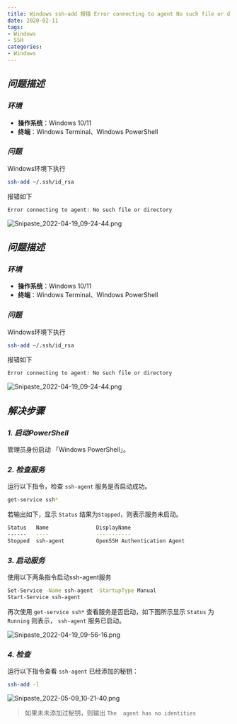 ```yaml
---
title: Windows ssh-add 报错 Error connecting to agent No such file or directory
date: 2020-02-11
tags:
- Windows
- SSH
categories:
- Windows
---
```



## ***问题描述***

### ***环境***

- **操作系统**：Windows 10/11
- **终端**：Windows Terminal、Windows PowerShell

### ***问题***

Windows环境下执行

```bash
ssh-add ~/.ssh/id_rsa
```

报错如下

```bash
Error connecting to agent: No such file or directory
```

![Snipaste_2022-04-19_09-24-44.png](https://s2.loli.net/2022/05/08/wpYvzGxBdteugfq.png)

## ***问题描述***

### ***环境***

- **操作系统**：Windows 10/11
- **终端**：Windows Terminal、Windows PowerShell

### ***问题***

Windows环境下执行

```bash
ssh-add ~/.ssh/id_rsa
```

报错如下

```bash
Error connecting to agent: No such file or directory
```

![Snipaste_2022-04-19_09-24-44.png](https://s2.loli.net/2022/05/08/wpYvzGxBdteugfq.png)

## ***解决步骤***

### ***1. 启动PowerShell***

管理员身份启动 「Windows PowerShell」。

### ***2. 检查服务***

运行以下指令，检查 `ssh-agent` 服务是否启动成功。

```bash
get-service ssh*
```

若输出如下，显示 `Status` 结果为`Stopped`，则表示服务未启动。

```bash
Status   Name               DisplayName
------   ----               -----------
Stopped  ssh-agent          OpenSSH Authentication Agent
```

### ***3. 启动服务***

使用以下两条指令启动ssh-agent服务

```bash
Set-Service -Name ssh-agent -StartupType Manual
Start-Service ssh-agent
```

再次使用 `get-service ssh*` 查看服务是否启动，如下图所示显示 `Status` 为 `Running` 则表示， `ssh-agent` 服务已启动。

![Snipaste_2022-04-19_09-56-16.png](https://s2.loli.net/2022/05/09/rVhuYi9jHa3vy4w.png)


### ***4. 检查***

运行以下指令查看 `ssh-agent` 已经添加的秘钥：

```bash
ssh-add -l
```

![Snipaste_2022-05-09_10-21-40.png](https://s2.loli.net/2022/05/09/I7K1BwPM4NiX2pV.png)

> 如果未未添加过秘钥，则输出 `The  agent has no identities`